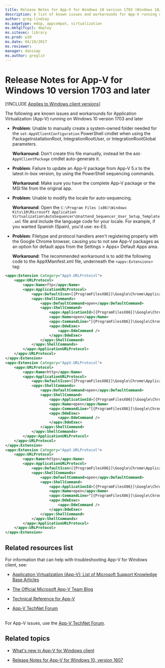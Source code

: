 ```yaml
---
title: Release Notes for App-V for Windows 10 version 1703 (Windows 10/11)
description: A list of known issues and workarounds for App-V running on Windows 10 version 1703 and Windows 11.
author: greg-lindsay
ms.pagetype: mdop, appcompat, virtualization
ms.mktglfcycl: deploy
ms.sitesec: library
ms.prod: w10
ms.date: 04/19/2017
ms.reviewer: 
manager: dansimp
ms.author: greglin
---
```



# Release Notes for App-V for Windows 10 version 1703 and later

[!INCLUDE [Applies to Windows client versions](../includes/applies-to-windows-client-versions.md)]

The following are known issues and workarounds for Application Virtualization (App-V) running on Windows 10 version 1703 and later

- **Problem**: Unable to manually create a system-owned folder needed for the `set-AppVClientConfiguration` PowerShell cmdlet when using the PackageInstallationRoot, IntegrationRootUser, or IntegrationRootGlobal parameters.

     **Workaround**: Don't create this file manually, instead let the `Add-AppVClientPackage` cmdlet auto-generate it.

- **Problem**: Failure to update an App-V package from App-V 5.x to the latest in-box version, by using the PowerShell sequencing commands.

     **Workaround**: Make sure you have the complete App-V package or the MSI file from the original app.

- **Problem**: Unable to modify the locale for auto-sequencing.

     **Workaround**: Open the `C:\Program Files (x86)\Windows Kits\10\Microsoft Application Virtualization\AutoSequencer\Unattend_Sequencer_User_Setup_Template.xml` file and include the language code for your locale. For example, if you wanted Spanish (Spain), you'd use: es-ES.

- **Problem**: Filetype and protocol handlers aren't registering properly with the Google Chrome browser, causing you to not see App-V packages as an option for default apps from the Settings > Apps> Default Apps area.

     **Workaround**: The recommended workaround is to add the following code to the AppXManifest.xml file, underneath the `<appv:Extensions>` tag:

```xml
<appv:Extension Category="AppV.URLProtocol">
    <appv:URLProtocol>
        <appv:Name>ftp</appv:Name>
        <appv:ApplicationURLProtocol>
            <appv:DefaultIcon>[{ProgramFilesX86}]\Google\Chrome\Application\chrome.exe,0</appv:DefaultIcon>
            <appv:ShellCommands>
                <appv:DefaultCommand>open</appv:DefaultCommand>
                <appv:ShellCommand>
                    <appv:ApplicationId>[{ProgramFilesX86}]\Google\Chrome\Application\chrome.exe</appv:ApplicationId>
                    <appv:Name>open</appv:Name>
                    <appv:CommandLine>"[{ProgramFilesX86}]\Google\Chrome\Application\chrome.exe" -- "%1"</appv:CommandLine>
                    <appv:DdeExec>
                        <appv:DdeCommand />
                    </appv:DdeExec>
                </appv:ShellCommand>
            </appv:ShellCommands>
        </appv:ApplicationURLProtocol>
    </appv:URLProtocol>
</appv:Extension>
<appv:Extension Category="AppV.URLProtocol">
    <appv:URLProtocol>
        <appv:Name>http</appv:Name>
        <appv:ApplicationURLProtocol>
            <appv:DefaultIcon>[{ProgramFilesX86}]\Google\Chrome\Application\chrome.exe,0</appv:DefaultIcon>
            <appv:ShellCommands>
                <appv:DefaultCommand>open</appv:DefaultCommand>
                <appv:ShellCommand>
                    <appv:ApplicationId>[{ProgramFilesX86}]\Google\Chrome\Application\chrome.exe</appv:ApplicationId>
                    <appv:Name>open</appv:Name>
                    <appv:CommandLine>"[{ProgramFilesX86}]\Google\Chrome\Application\chrome.exe" -- "%1"</appv:CommandLine>
                    <appv:DdeExec>
                        <appv:DdeCommand />
                    </appv:DdeExec>
                </appv:ShellCommand>
            </appv:ShellCommands>
        </appv:ApplicationURLProtocol>
    </appv:URLProtocol>
</appv:Extension>
<appv:Extension Category="AppV.URLProtocol">
    <appv:URLProtocol>
        <appv:Name>https</appv:Name>
        <appv:ApplicationURLProtocol>
            <appv:DefaultIcon>[{ProgramFilesX86}]\Google\Chrome\Application\chrome.exe,0</appv:DefaultIcon>
            <appv:ShellCommands>
                <appv:DefaultCommand>open</appv:DefaultCommand>
                <appv:ShellCommand>
                    <appv:ApplicationId>[{ProgramFilesX86}]\Google\Chrome\Application\chrome.exe</appv:ApplicationId>
                    <appv:Name>open</appv:Name>
                    <appv:CommandLine>"[{ProgramFilesX86}]\Google\Chrome\Application\chrome.exe" -- "%1"</appv:CommandLine>
                    <appv:DdeExec>
                        <appv:DdeCommand />
                    </appv:DdeExec>
                </appv:ShellCommand>
            </appv:ShellCommands>
        </appv:ApplicationURLProtocol>
    </appv:URLProtocol>
</appv:Extension>
```

## Related resources list
For information that can help with troubleshooting App-V for Windows client, see:
- [Application Virtualization (App-V): List of Microsoft Support Knowledge Base Articles](https://social.technet.microsoft.com/wiki/contents/articles/14272.app-v-v5-x-list-of-microsoft-support-knowledge-base-articles.aspx)

- [The Official Microsoft App-V Team Blog](/archive/blogs/appv/)

- [Technical Reference for App-V](./appv-technical-reference.md)

- [App-V TechNet Forum](https://social.technet.microsoft.com/forums/en-us/home?forum=mdopappv)


<br>For App-V issues, use the [App-V TechNet Forum](https://social.technet.microsoft.com/Forums/en-US/home?forum=mdopappv).

## Related topics
- [What's new in App-V for Windows client](appv-about-appv.md)

- [Release Notes for App-V for Windows 10, version 1607](appv-release-notes-for-appv-for-windows-1703.md)